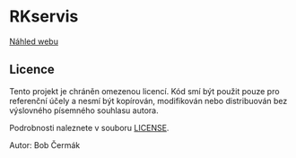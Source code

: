 # RKservis
[Náhled webu](https://bobcermak.github.io/rkservis/)

## Licence
Tento projekt je chráněn omezenou licencí. Kód smí být použit pouze pro referenční účely a nesmí být kopírován, modifikován nebo distribuován bez výslovného písemného souhlasu autora.

Podrobnosti naleznete v souboru [LICENSE](LICENSE).

Autor: Bob Čermák